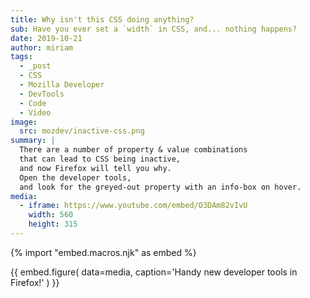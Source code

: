 ```yaml
---
title: Why isn't this CSS doing anything?
sub: Have you ever set a `width` in CSS, and... nothing happens?
date: 2019-10-21
author: miriam
tags:
  - _post
  - CSS
  - Mozilla Developer
  - DevTools
  - Code
  - Video
image:
  src: mozdev/inactive-css.png
summary: |
  There are a number of property & value combinations
  that can lead to CSS being inactive,
  and now Firefox will tell you why.
  Open the developer tools,
  and look for the greyed-out property with an info-box on hover.
media:
  - iframe: https://www.youtube.com/embed/O3DAm82vIvU
    width: 560
    height: 315
---
```

{% import "embed.macros.njk" as embed %}

{{ embed.figure(
  data=media,
  caption='Handy new developer tools in Firefox!'
) }}
